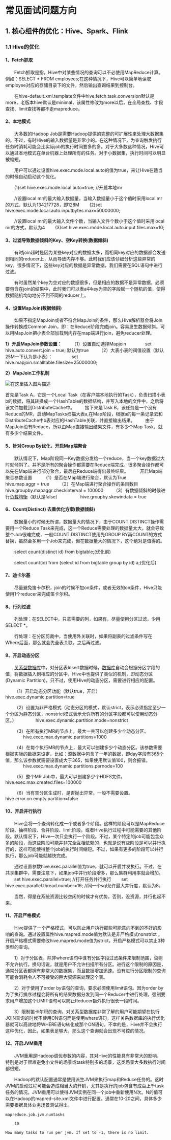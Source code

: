 # 常见面试问题方向

## 1. 核心组件的优化：Hive、Spark、Flink

### 1.1 Hive的优化

#### 1、Fetch抓取

  Fetch抓取是指，Hive中对某些情况的查询可以不必使用MapReduce计算。例如：SELECT * FROM employees;在这种情况下，Hive可以简单地读取employee对应的存储目录下的文件，然后输出查询结果到控制台。

  在hive-default.xml.template文件中hive.fetch.task.conversion默认是more，老版本hive默认是minimal，该属性修改为more以后，在全局查找、字段查找、limit查找等都不走mapreduce。

#### 2、本地模式

  大多数的Hadoop Job是需要Hadoop提供的完整的可扩展性来处理大数据集的。不过，有时Hive的输入数据量是非常小的。在这种情况下，为查询触发执行任务时消耗可能会比实际job的执行时间要多的多。对于大多数这种情况，Hive可以通过本地模式在单台机器上处理所有的任务。对于小数据集，执行时间可以明显被缩短。

  用户可以通过设置hive.exec.mode.local.auto的值为true，来让Hive在适当的时候自动启动这个优化。

  (1)set hive.exec.mode.local.auto=true; //开启本地mr

  //设置local mr的最大输入数据量，当输入数据量小于这个值时采用local mr的方式，默认为134217728，即128M   (2)set hive.exec.mode.local.auto.inputbytes.max=50000000;

  //设置local mr的最大输入文件个数，当输入文件个数小于这个值时采用local mr的方式，默认为4   (3)set hive.exec.mode.local.auto.input.files.max=10;

#### 3、过滤导致数据倾斜的Key、空Key转换(数据倾斜)

  有时join超时是因为某些key对应的数据太多，而相同key对应的数据都会发送到相同的reducer上，从而导致内存不够。此时我们应该仔细分析这些异常的key，很多情况下，这些key对应的数据是异常数据，我们需要在SQL语句中进行过滤。

  有时虽然某个key为空对应的数据很多，但是相应的数据不是异常数据，必须要包含在join的结果中，此时我们可以表a中key为空的字段赋一个随机的值，使得数据随机均匀地分不到不同的reducer上。

#### 4、设置MapJoin(数据倾斜)

  如果不指定MapJoin或者不符合MapJoin的条件，那么Hive解析器会将Join操作转换成Common Join，即：在Reduce阶段完成join。容易发生数据倾斜。可以用MapJoin把小表全部加载到内存在map端进行join，避免reducer处理。

 **1）开启MapJoin参数设置：**   （1）设置自动选择Mapjoin     set hive.auto.convert.join = true; 默认为true   （2）大表小表的阀值设置（默认25M一下认为是小表）：     set hive.mapjoin.smalltable.filesize=25000000;

 **2）MapJoin工作机制**

![在这里插入图片描述](https://ask.qcloudimg.com/http-save/yehe-8479099/pstyyiq3o1.jpeg)

首先是Task A，它是一个Local Task（在客户端本地执行的Task），负责扫描小表b的数据，将其转换成一个HashTable的数据结构，并写入本地的文件中，之后将该文件加载到DistributeCache中。   接下来是Task B，该任务是一个没有Reduce的MR，启动MapTasks扫描大表a,在Map阶段，根据a的每一条记录去和DistributeCache中b表对应的HashTable关联，并直接输出结果。   由于MapJoin没有Reduce，所以由Map直接输出结果文件，有多少个Map Task，就有多少个结果文件。

#### 5、针对Group By优化，开启Map端聚合

  默认情况下，Map阶段同一Key数据分发给一个reduce，当一个key数据过大时就倾斜了。并不是所有的聚合操作都需要在Reduce端完成，很多聚合操作都可以先在Map端进行部分聚合，最后在Reduce端得出最终结果。    开启Map端聚合参数设置    （1）是否在Map端进行聚合，默认为True     hive.map.aggr = true   （2）在Map端进行聚合操作的条目数目      hive.groupby.mapaggr.checkinterval = 100000   （3）有数据倾斜的时候进行[负载均衡](https://cloud.tencent.com/product/clb?from_column=20065&from=20065)（默认是false）      hive.groupby.skewindata = true

#### 6、Count(Distinct) 去重优化方案(数据倾斜)

  数据量小的时候无所谓，数据量大的情况下，由于COUNT DISTINCT操作需要用一个Reduce Task来完成，这一个Reduce需要处理的数据量太大，就会导致整个Job很难完成，一般COUNT DISTINCT使用先GROUP BY再COUNT的方式替换，虽然会多用一个Job来完成，但在数据量大的情况下，这个绝对是值得的。

  select count(distinct id) from bigtable;(优化前)

  select count(id) from (select id from bigtable group by id) a;(优化后)

#### 7、迪卡尔基

  尽量避免笛卡尔积，join的时候不加on条件，或者无效的on条件，Hive只能使用1个reducer来完成笛卡尔积。

#### 8、行列过滤

  列处理：在SELECT中，只拿需要的列，如果有，尽量使用分区过滤，少用SELECT *。

  行处理：在分区剪裁中，当使用外关联时，如果将副表的过滤条件写在Where后面，那么就会先全表关联，之后再过滤。

#### 9、开启动态分区

  [关系型数据库](https://cloud.tencent.com/product/cdb-overview?from_column=20065&from=20065)中，对分区表Insert数据时候，[数据库](https://cloud.tencent.com/solution/database?from_column=20065&from=20065)自动会根据分区字段的值，将数据插入到相应的分区中，Hive中也提供了类似的机制，即动态分区(Dynamic Partition)，只不过，使用Hive的动态分区，需要进行相应的配置。

  （1）开启动态分区功能（默认true，开启）     hive.exec.dynamic.partition=true

  （2）设置为非严格模式（动态分区的模式，默认strict，表示必须指定至少一个分区为静态分区，nonstrict模式表示允许所有的分区字段都可以使用动态分区。）     hive.exec.dynamic.partition.mode=nonstrict

  （3）在所有执行MR的节点上，最大一共可以创建多少个动态分区。     hive.exec.max.dynamic.partitions=1000

  （4）在每个执行MR的节点上，最大可以创建多少个动态分区。该参数需要根据实际的数据来设定。比如：源数据中包含了一年的数据，即day字段有365个值，那么该参数就需要设置成大于365，如果使用默认值100，则会报错。     hive.exec.max.dynamic.partitions.pernode=100

  （5）整个MR Job中，最大可以创建多少个HDFS文件。     hive.exec.max.created.files=100000

  （6）当有空分区生成时，是否抛出异常。一般不需要设置。     hive.error.on.empty.partition=false

#### 10、开启并行执行

  Hive会将一个查询转化成一个或者多个阶段。这样的阶段可以是MapReduce阶段、抽样阶段、合并阶段、limit阶段。或者Hive执行过程中可能需要的其他阶段。默认情况下，Hive一次只会执行一个阶段。不过，某个特定的job可能包含众多的阶段，而这些阶段可能并非完全互相依赖的，也就是说有些阶段是可以并行执行的，这样可能使得整个job的执行时间缩短。不过，如果有更多的阶段可以并行执行，那么job可能就越快完成。

  通过设置参数hive.exec.parallel值为true，就可以开启并发执行。不过，在共享集群中，需要注意下，如果job中并行阶段增多，那么集群利用率就会增加。   set hive.exec.parallel=true; //打开任务并行执行   set hive.exec.parallel.thread.number=16; //同一个sql允许最大并行度，默认为8。

  当然，得是在系统资源比较空闲的时候才有优势，否则，没资源，并行也起不来。

#### 11、开启严格模式

  Hive提供了一个严格模式，可以防止用户执行那些可能意向不到的不好的影响的查询。通过设置属性hive.mapred.mode值为默认是非严格模式nonstrict 。开启严格模式需要修改hive.mapred.mode值为strict，开启严格模式可以禁止3种类型的查询。

  1）对于分区表，除非where语句中含有分区字段过滤条件来限制范围，否则不允许执行。换句话说，就是用户不允许扫描所有分区。进行这个限制的原因是，通常分区表都拥有非常大的数据集，而且数据增加迅速。没有进行分区限制的查询可能会消耗令人不可接受的巨大资源来处理这个表。

  2）对于使用了order by语句的查询，要求必须使用limit语句。因为order by为了执行排序过程会将所有的结果数据分发到同一个Reducer中进行处理，强制要求用户增加这个LIMIT语句可以防止Reducer额外执行很长一段时间。

  3）限制笛卡尔积的查询。对关系型数据库非常了解的用户可能期望在执行JOIN查询的时候不使用ON语句而是使用where语句，这样关系数据库的执行优化器就可以高效地将WHERE语句转化成那个ON语句。不幸的是，Hive并不会执行这种优化，因此，如果表足够大，那么这个查询就会出现不可控的情况。

#### 12、开启JVM重用

  JVM重用是Hadoop调优参数的内容，其对Hive的性能具有非常大的影响，特别是对于很难避免小文件的场景或task特别多的场景，这类场景大多数执行时间都很短。

  Hadoop的默认配置通常是使用派生JVM来执行map和Reduce任务的。这时JVM的启动过程可能会造成相当大的开销，尤其是执行的job包含有成百上千task任务的情况。JVM重用可以使得JVM实例在同一个job中重新使用N次。N的值可以在Hadoop的mapred-site.xml文件中进行配置。通常在10-20之间，具体多少需要根据具体业务场景测试得出。

```mapreduce.job.jvm.numtasks```

``` 	10 ``` 	

```How many tasks to run per jvm. If set to -1, there is no limit.```





